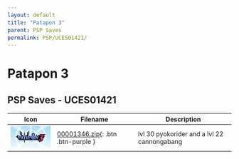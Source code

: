 ```yaml
---
layout: default
title: "Patapon 3"
parent: PSP Saves
permalink: PSP/UCES01421/
---
```

# Patapon 3

## PSP Saves - UCES01421

| Icon | Filename | Description |
|------|----------|-------------|
| ![Patapon 3](ICON0.PNG) | [00001346.zip](00001346.zip){: .btn .btn-purple } | lvl 30 pyokorider and a lvl 22 cannongabang |
